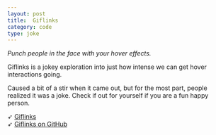 ```yaml
---
layout: post
title:  Giflinks
category: code
type: joke
---
```


*Punch people in the face with your hover effects.*

Giflinks is a jokey exploration into just how intense we can get hover interactions going.

Caused a bit of a stir when it came out, but for the most part, people realized it was a joke. Check if out for yourself if you are a fun happy person.

➶ [Giflinks](http://tholman.com/giflinks/)<br>
➶ [Giflinks on GitHub](https://github.com/tholman/giflinks)
